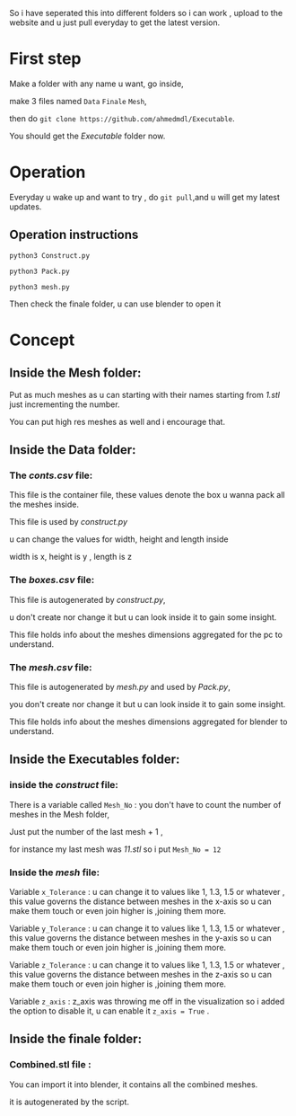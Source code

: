 So i have seperated this into different folders so i can work , upload to the website and u just pull everyday to get the latest version.
# First step
Make a folder with any name u want, go inside,

make 3 files named `Data` `Finale` `Mesh`,

then do `git clone https://github.com/ahmedmdl/Executable`.

You should get the *Executable* folder now.

# Operation
Everyday u wake up and want to try , do `git pull`,and u will get my latest updates.

## Operation instructions
`python3 Construct.py`

`python3 Pack.py`

`python3 mesh.py`

Then check the finale folder, u can use blender to open it 

# Concept
## Inside the Mesh folder:
  Put as much meshes as u can starting with their names starting from *1.stl* just incrementing the number.
  
  You can put high res meshes as well and i encourage that.


## Inside the Data folder:
 ### The *conts.csv* file:
   This file is the container file, these values denote the box u wanna pack all the meshes inside.
   
   This file is used by *construct.py*
   
   u can change the values for width, height and length inside
   
   width is x, height is y , length is z
      
 ### The *boxes.csv* file:
   This file is autogenerated by *construct.py*, 
   
   u don't create nor change it but u can look inside it to gain some insight.
   
   This file holds info about the meshes dimensions aggregated for the pc to understand.
       
 ### The *mesh.csv* file:
   This file is autogenerated by *mesh.py* and used by *Pack.py*,
   
   you don't create nor change it but u can look inside it to gain some insight.
   
   This file holds info about the  meshes dimensions aggregated for blender to understand.
 
  

## Inside the Executables folder:
   ### inside the *construct* file: 
There is a variable called `Mesh_No` : you don't have to count the number of meshes in the Mesh folder, 

Just put the number of the last mesh + 1 , 

for instance my last mesh was *11.stl* so i put `Mesh_No = 12`

   ### Inside the *mesh* file: 
Variable `x_Tolerance` : u can change it to values like 1, 1.3, 1.5 or whatever , this value governs the distance between meshes in the x-axis so u can make them touch or even join higher is ,joining them more. 

Variable `y_Tolerance` : u can change it to values like 1, 1.3, 1.5 or whatever , this value governs the distance between meshes in the y-axis so u can make them touch or even join higher is ,joining them more.

Variable `z_Tolerance` : u can change it to values like 1, 1.3, 1.5 or whatever , this value governs the distance between meshes in the z-axis so u can make them touch or even join higher is ,joining them more. 

Variable `z_axis` : z_axis was throwing me off in the visualization so i added the option to disable it, u can enable it `z_axis = True` . 
  
 

## Inside the finale folder:
### Combined.stl file :
   You can import it into blender, it contains all the combined meshes.
   
   it is autogenerated by the script. 
